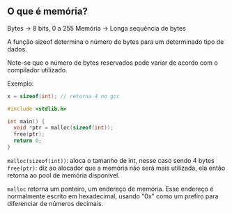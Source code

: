 ## O que é memória?

Bytes -> 8 bits, 0 a 255
Memória -> Longa sequência de bytes

A função sizeof determina o número de bytes para um determinado tipo de dados.

Note-se que o número de bytes reservados pode variar de acordo com o compilador utilizado.  

Exemplo:

```c
x = sizeof(int); // retorna 4 no gcc
```
```c
#include <stdlib.h>

int main() {
  void *ptr = malloc(sizeof(int));
  free(ptr);
  return 0;
}
```

`malloc(sizeof(int))`: aloca o tamanho de int, nesse caso sendo 4 bytes
`free(ptr)`: diz ao alocador que a memória não será mais utilizada, ela então retorna ao pool de memória disponível.

`malloc` retorna um ponteiro, um endereço de memória. Esse endereço é normalmente escrito em hexadecimal, usando "0x" como um prefiro para diferenciar de números decimais.

